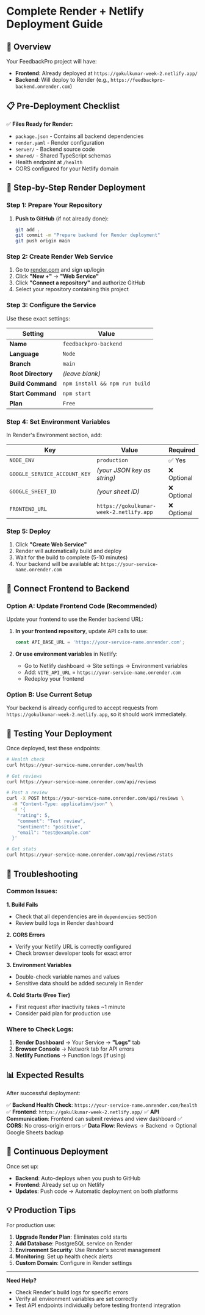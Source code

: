 # Complete Render + Netlify Deployment Guide

## 🎯 Overview
Your FeedbackPro project will have:
- **Frontend**: Already deployed at `https://gokulkumar-week-2.netlify.app/`
- **Backend**: Will deploy to Render (e.g., `https://feedbackpro-backend.onrender.com`)

## 📋 Pre-Deployment Checklist

✅ **Files Ready for Render:**
- `package.json` - Contains all backend dependencies
- `render.yaml` - Render configuration
- `server/` - Backend source code
- `shared/` - Shared TypeScript schemas
- Health endpoint at `/health`
- CORS configured for your Netlify domain

## 🚀 Step-by-Step Render Deployment

### Step 1: Prepare Your Repository
1. **Push to GitHub** (if not already done):
   ```bash
   git add .
   git commit -m "Prepare backend for Render deployment"
   git push origin main
   ```

### Step 2: Create Render Web Service
1. Go to [render.com](https://render.com) and sign up/login
2. Click **"New +"** → **"Web Service"**
3. Click **"Connect a repository"** and authorize GitHub
4. Select your repository containing this project

### Step 3: Configure the Service
Use these exact settings:

| Setting | Value |
|---------|--------|
| **Name** | `feedbackpro-backend` |
| **Language** | `Node` |
| **Branch** | `main` |
| **Root Directory** | *(leave blank)* |
| **Build Command** | `npm install && npm run build` |
| **Start Command** | `npm start` |
| **Plan** | `Free` |

### Step 4: Set Environment Variables
In Render's Environment section, add:

| Key | Value | Required |
|-----|-------|----------|
| `NODE_ENV` | `production` | ✅ Yes |
| `GOOGLE_SERVICE_ACCOUNT_KEY` | *(your JSON key as string)* | ❌ Optional |
| `GOOGLE_SHEET_ID` | *(your sheet ID)* | ❌ Optional |
| `FRONTEND_URL` | `https://gokulkumar-week-2.netlify.app` | ❌ Optional |

### Step 5: Deploy
1. Click **"Create Web Service"**
2. Render will automatically build and deploy
3. Wait for the build to complete (5-10 minutes)
4. Your backend will be available at: `https://your-service-name.onrender.com`

## 🔗 Connect Frontend to Backend

### Option A: Update Frontend Code (Recommended)
Update your frontend to use the Render backend URL:

1. **In your frontend repository**, update API calls to use:
   ```javascript
   const API_BASE_URL = 'https://your-service-name.onrender.com';
   ```

2. **Or use environment variables** in Netlify:
   - Go to Netlify dashboard → Site settings → Environment variables
   - Add: `VITE_API_URL` = `https://your-service-name.onrender.com`
   - Redeploy your frontend

### Option B: Use Current Setup
Your backend is already configured to accept requests from `https://gokulkumar-week-2.netlify.app`, so it should work immediately.

## 🧪 Testing Your Deployment

Once deployed, test these endpoints:

```bash
# Health check
curl https://your-service-name.onrender.com/health

# Get reviews
curl https://your-service-name.onrender.com/api/reviews

# Post a review
curl -X POST https://your-service-name.onrender.com/api/reviews \
  -H "Content-Type: application/json" \
  -d '{
    "rating": 5,
    "comment": "Test review",
    "sentiment": "positive",
    "email": "test@example.com"
  }'

# Get stats
curl https://your-service-name.onrender.com/api/reviews/stats
```

## 🔧 Troubleshooting

### Common Issues:

**1. Build Fails**
- Check that all dependencies are in `dependencies` section
- Review build logs in Render dashboard

**2. CORS Errors**
- Verify your Netlify URL is correctly configured
- Check browser developer tools for exact error

**3. Environment Variables**
- Double-check variable names and values
- Sensitive data should be added securely in Render

**4. Cold Starts (Free Tier)**
- First request after inactivity takes ~1 minute
- Consider paid plan for production use

### Where to Check Logs:
1. **Render Dashboard** → Your Service → **"Logs"** tab
2. **Browser Console** → Network tab for API errors
3. **Netlify Functions** → Function logs (if using)

## 📊 Expected Results

After successful deployment:

✅ **Backend Health Check**: `https://your-service-name.onrender.com/health`
✅ **Frontend**: `https://gokulkumar-week-2.netlify.app/`
✅ **API Communication**: Frontend can submit reviews and view dashboard
✅ **CORS**: No cross-origin errors
✅ **Data Flow**: Reviews → Backend → Optional Google Sheets backup

## 🔄 Continuous Deployment

Once set up:
- **Backend**: Auto-deploys when you push to GitHub
- **Frontend**: Already set up on Netlify
- **Updates**: Push code → Automatic deployment on both platforms

## 💡 Production Tips

For production use:
1. **Upgrade Render Plan**: Eliminates cold starts
2. **Add Database**: PostgreSQL service on Render
3. **Environment Security**: Use Render's secret management
4. **Monitoring**: Set up health check alerts
5. **Custom Domain**: Configure in Render settings

---

**Need Help?** 
- Check Render's build logs for specific errors
- Verify all environment variables are set correctly
- Test API endpoints individually before testing frontend integration